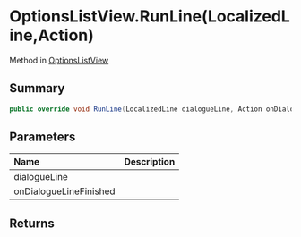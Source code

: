 # OptionsListView.RunLine(LocalizedLine,Action)

Method in [OptionsListView](/api/csharp/yarn.unity.optionslistview.md)

## Summary



```csharp
public override void RunLine(LocalizedLine dialogueLine, Action onDialogueLineFinished)
```

## Parameters

|Name|Description|
|:---|:---|
|dialogueLine||
|onDialogueLineFinished||

## Returns



